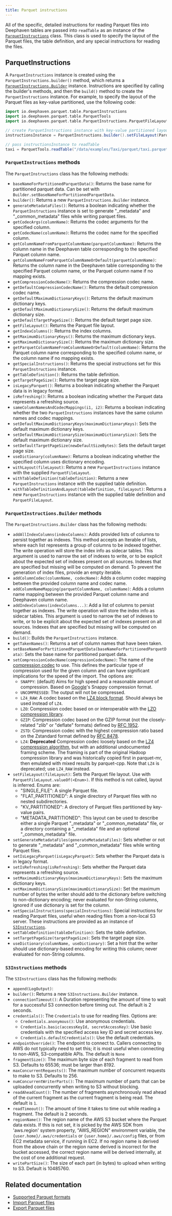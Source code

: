 ```yaml
---
title: Parquet instructions
---
```


All of the specific, detailed instructions for reading Parquet files into Deephaven tables are passed into `readTable` as an instance of the [`ParquetInstructions`](/core/javadoc/io/deephaven/parquet/table/ParquetInstructions.html) class. This class is used to specify the layout of the Parquet files, the table definition, and any special instructions for reading the files.

## ParquetInstructions

A `ParquetInstructions` instance is created using the `ParquetInstructions.builder()` method, which returns a [`ParquetInstructions.Builder`](/core/javadoc/io/deephaven/parquet/table/ParquetInstructions.Builder.html) instance. Instructions are specified by calling the builder's methods, and then the `build()` method to create the `ParquetInstructions` instance. For example, to specify the layout of the Parquet files as key-value partitioned, use the following code:

```groovy order=taxi
import io.deephaven.parquet.table.ParquetInstructions
import io.deephaven.parquet.table.ParquetTools
import io.deephaven.parquet.table.ParquetInstructions.ParquetFileLayout

// create ParquetInstructions instance with key-value partitioned layout
instructionsInstance = ParquetInstructions.builder().setFileLayout(ParquetFileLayout.valueOf("SINGLE_FILE")).build()

// pass instructionsInstance to readTable
taxi = ParquetTools.readTable("/data/examples/Taxi/parquet/taxi.parquet", instructionsInstance)
```

### `ParquetInstructions` methods

The `ParquetInstructions` class has the following methods:

- `baseNameForPartitionedParquetData()`: Returns the base name for partitioned parquet data. Can be set with `Builder.setBaseNameForPartitionedParquetData`.
- `builder()`: Returns a new `ParquetInstructions.Builder` instance.
- `generateMetadataFiles()`: Returns a boolean indicating whether the `ParquetInstructions` instance is set to generate "\_metadata" and "\_common_metadata" files while writing parquet files.
- `getCodecArgs(columnName)`: Returns the codec arguments for the specified column.
- `getCodecName(columnName)`: Returns the codec name for the specified column.
- `getColumnNameFromParquetColumnName(parquetColumnName)`: Returns the column name in the Deephaven table corresponding to the specified Parquet column name.
- `getColumnNameFromParquetColumnNameOrDefault(parquetColumnName)`: Returns the column name in the Deephaven table corresponding to the specified Parquet column name, or the Parquet column name if no mapping exists.
- `getCompressionCodecName()`: Returns the compression codec name.
- `getDefaultCompressionCodecName()`: Returns the default compression codec name.
- `getDefaultMaximumDictionaryKeys()`: Returns the default maximum dictionary keys.
- `getDefaultMaximumDictionarySize()`: Returns the default maximum dictionary size.
- `getDefaultTargetPageSize()`: Returns the default target page size.
- `getFileLayout()`: Returns the Parquet file layout.
- `getIndexColumns()`: Returns the index columns.
- `getMaximumDictionaryKeys()`: Returns the maximum dictionary keys.
- `getMaximumDictionarySize()`: Returns the maximum dictionary size.
- `getParquetColumnNameFromColumnNameOrDefault(columnName)`: Returns the Parquet column name corresponding to the specified column name, or the column name if no mapping exists.
- `getSpecialInstructions()`: Returns the special instructions set for this `ParquetInstructions` instance.
- `getTableDefinition()`: Returns the table definition.
- `getTargetPageSize()`: Returns the target page size.
- `isLegacyParquet()`: Returns a boolean indicating whether the Parquet data is in legacy format.
- `isRefreshing()`: Returns a boolean indicating whether the Parquet data represents a refreshing source.
- `sameColumnNamesAndCodecMappings(i1, i2)`: Returns a boolean indicating whether the two `ParquetInstructions` instances have the same column names and codec mappings.
- `setDefaultMaximumDictionaryKeys(maximumDictionaryKeys)`: Sets the default maximum dictionary keys.
- `setDefaultMaximumDictionarySize(maximumDictionarySize)`: Sets the default maximum dictionary size.
- `setDefaultTargetPageSize(newDefaultSizeBytes)`: Sets the default target page size.
- `useDictionary(columnName)`: Returns a boolean indicating whether the specified column uses dictionary encoding.
- `withLayout(fileLayout)`: Returns a new `ParquetInstructions` instance with the supplied `ParquetFileLayout`.
- `withTableDefinition(tableDefinition)`: Returns a new `ParquetInstructions` instance with the supplied table definition.
- `withTableDefinitionAndLayout(tableDefinition, fileLayout)`: Returns a new `ParquetInstructions` instance with the supplied table definition and `ParquetFileLayout`.

### `ParquetInstructions.Builder` methods

The `ParquetInstructions.Builder` class has the following methods:

- `addAllIndexColumns(indexColumns)`: Adds provided lists of columns to persist together as indexes.
  This method accepts an Iterable of lists, where each list represents a group of columns to be indexed together. The write operation will store the index info as sidecar tables. This argument is used to narrow the set of indexes to write, or to be explicit about the expected set of indexes present on all sources. Indexes that are specified but missing will be computed on demand. To prevent the generation of index files, provide an empty iterable.
- `addColumnCodec(columnName, codecName)`: Adds a column codec mapping between the provided column name and codec name.
- `addColumnNameMapping(parquetColumnName, columnName)`: Adds a column name mapping between the provided Parquet column name and Deephaven column name.
- `addIndexColumns(indexColumns...)`: Add a list of columns to persist together as indexes. The write operation will store the index info as sidecar tables. This argument is used to narrow the set of indexes to write, or to be explicit about the expected set of indexes present on all sources. Indexes that are specified but missing will be computed on demand.
- `build()`: Builds the `ParquetInstructions` instance.
- `getTakenNames()`: Returns a set of column names that have been taken.
- `setBaseNameForPartitionedParquetData(baseNameForPartitionedParquetData)`: Sets the base name for partitioned parquet data.
- `setCompressionCodecName(compressionCodecName)`: The name of the [compression codec](https://www.javadoc.io/doc/org.apache.parquet/parquet-hadoop/1.8.1/org/apache/parquet/hadoop/metadata/CompressionCodecName.html) to use. This defines the particular type of compression used for the given column and can have significant implications for the speed of the import. The options are:
  - `SNAPPY`: (default) Aims for high speed and a reasonable amount of compression. Based on [Google](https://github.com/google/snappy/blob/main/format_description.txt)'s Snappy compression format.
  - `UNCOMPRESSED`: The output will not be compressed.
  - `LZ4_RAW`: A codec based on the [LZ4 block format](https://github.com/lz4/lz4/blob/dev/doc/lz4_Block_format.md). Should always be used instead of `LZ4`.
  - `LZO`: Compression codec based on or interoperable with the [LZO compression library](https://www.oberhumer.com/opensource/lzo/).
  - `GZIP`: Compression codec based on the GZIP format (not the closely-related "zlib" or "deflate" formats) defined by [RFC 1952](https://tools.ietf.org/html/rfc1952).
  - `ZSTD`: Compression codec with the highest compression ratio based on the Zstandard format defined by [RFC 8478](https://tools.ietf.org/html/rfc8478).
  - `LZ4`: **Deprecated** Compression codec loosely based on the [LZ4 compression algorithm](https://github.com/lz4/lz4), but with an additional undocumented framing scheme. The framing is part of the original Hadoop compression library and was historically copied first in parquet-mr, then emulated with mixed results by parquet-cpp. Note that `LZ4` is deprecated; use `LZ4_RAW` instead.
- `setFileLayout(fileLayout)`: Sets the Parquet file layout. Use with `ParquetFileLayout.valueOf(<Enum>)`. If this method is not called, layout is inferred. Enums are:
  - "SINGLE_FILE": A single Parquet file.
  - "FLAT_PARTITIONED": A single directory of Parquet files with no nested subdirectories.
  - "KV_PARTITIONED": A directory of Parquet files partitioned by key-value pairs.
  - "METADATA_PARTITIONED": This layout can be used to describe either a single Parquet "\_metadata" or "\_common_metadata" file, or a directory containing a "\_metadata" file and an optional "\_common_metadata" file.
- `setGenerateMetadataFiles(generateMetadataFiles)`: Sets whether or not to generate "\_metadata" and "\_common_metadata" files while writing Parquet files.
- `setIsLegacyParquet(isLegacyParquet)`: Sets whether the Parquet data is in legacy format.
- `setIsRefreshing(isRefreshing)`: Sets whether the Parquet data represents a refreshing source.
- `setMaximumDictionaryKeys(maximumDictionaryKeys)`: Sets the maximum dictionary keys.
- `setMaximumDictionarySize(maximumDictionarySize)`: Set the maximum number of bytes the writer should add to the dictionary before switching to non-dictionary encoding; never evaluated for non-String columns, ignored if use dictionary is set for the column.
- `setSpecialInstructions(specialInstructions)`: Special instructions for reading Parquet files, useful when reading files from a non-local S3 server. These instructions are provided as an instance of [`S3Instructions`](/core/pydoc/code/deephaven.experimental.s3.html#deephaven.experimental.s3.S3Instructions).
- `setTableDefinition(tableDefinition)`: Sets the table definition.
- `setTargetPageSize(targetPageSize)`: Sets the target page size.
- `useDictionary(columnName, useDictionary)`: Set a hint that the writer should use dictionary-based encoding for writing this column; never evaluated for non-String columns.

### `S3Instructions` methods

The `S3Instructions` class has the following methods:

- `append(LogOutput)`:
- `builder()`: Returns a new `S3Instructions.Builder` instance.
- `connectionTimeout()`: A Duration representing the amount of time to wait for a successful S3 connection before timing out. The default is 2 seconds.
- `credentials()`: The `Credentials` to use for reading files. Options are:
  - `Credentials.anonymous()`: Use anonymous credentials.
  - `Credentials.basic(accessKeyId, secretAccessKey)`: Use basic credentials with the specified access key ID and secret access key.
  - `Credentials.defaultCredentials()`: Use the default credentials.
- `endpointOverride()`: The endpoint to connect to. Callers connecting to AWS do not typically need to set this; it is most useful when connecting to non-AWS, S3-compatible APIs. The default is `None`
- `fragmentSize()`: The maximum byte size of each fragment to read from S3. Defaults to 65536; must be larger than 8192.
- `maxConcurrentRequests()`: The maximum number of concurrent requests to make to S3. Defaults to 256.
- `numConcurrentWriterParts()`: The maximum number of parts that can be uploaded concurrently when writing to S3 without blocking.
- `readAheadCount()`: The number of fragments asynchronously read ahead of the current fragment as the current fragment is being read. The default is `1`.
- `readTimeout()`: The amount of time it takes to time out while reading a fragment. The default is 2 seconds.
- `regionName()`: The region name of the AWS S3 bucket where the Parquet data exists. If this is not set, it is picked by the AWS SDK from 'aws.region' system property, "AWS_REGION" environment variable, the `{user.home}/.aws/credentials` or `{user.home}/.aws/config` files, or from EC2 metadata service, if running in EC2. If no region name is derived from the above chain or the region name derived is incorrect for the bucket accessed, the correct region name will be derived internally, at the cost of one additional request.
- `writePartSize()`: The size of each part (in bytes) to upload when writing to S3. Default is 10485760.

## Related documentation

- [Supported Parquet formats](../../conceptual/parquet-formats.md)
- [Import Parquet files](./parquet-import.md)
- [Export Parquet files](./parquet-export.md)
